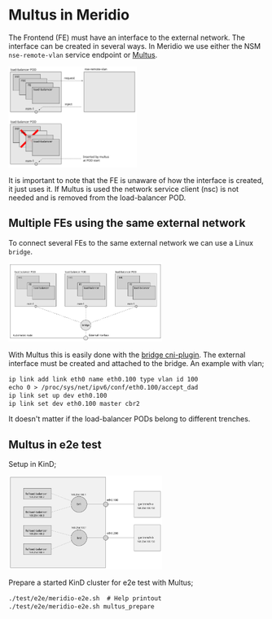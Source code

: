 # Multus in Meridio

The Frontend (FE) must have an interface to the external network. The
interface can be created in several ways. In Meridio we use either the
NSM `nse-remote-vlan` service endpoint or [Multus](
https://github.com/k8snetworkplumbingwg/multus-cni).

<img src="resources/multus-interface.svg" width="50%" />

It is important to note that the FE is unaware of how the interface is
created, it just uses it. If Multus is used the network
service client (nsc) is not needed and is removed from the
load-balancer POD.



## Multiple FEs using the same external network

To connect several FEs to the same external network we can use a Linux
`bridge`.

<img src="resources/multus-bridge.svg" width="60%" />

With Multus this is easily done with the [bridge cni-plugin](
https://www.cni.dev/plugins/current/main/bridge/). The external
interface must be created and attached to the bridge. An example with vlan;

```
ip link add link eth0 name eth0.100 type vlan id 100
echo 0 > /proc/sys/net/ipv6/conf/eth0.100/accept_dad
ip link set up dev eth0.100
ip link set dev eth0.100 master cbr2
```

It doesn't matter if the load-balancer PODs belong to different trenches.


## Multus in e2e test

Setup in KinD;

<img src="resources/multus-kind.svg" width="60%" />

Prepare a started KinD cluster for e2e test with Multus;
```
./test/e2e/meridio-e2e.sh  # Help printout
./test/e2e/meridio-e2e.sh multus_prepare
```
